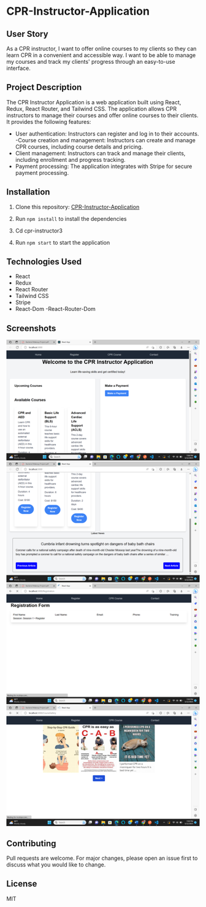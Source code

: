 # CPR-Instructor-Application

## User Story
As a CPR instructor, I want to offer online courses to my clients so they can learn CPR in a convenient and accessible way. I want to be able to manage my courses and track my clients' progress through an easy-to-use interface.

## Project Description
The CPR Instructor Application is a web application built using React, Redux, React Router, and Tailwind CSS. The application allows CPR instructors to manage their courses and offer online courses to their clients. It provides the following features:

- User authentication: Instructors can register and log in to their accounts.
-Course creation and management: Instructors can create and manage CPR courses, including course details and pricing.
- Client management: Instructors can track and manage their clients, including enrollment and progress tracking.
- Payment processing: The application integrates with Stripe for secure payment processing.


## Installation
1. Clone this repository: [CPR-Instructor-Application](https://github.com/Doylej16/CPR-Instructor-Application)

2. Run `npm install` to install the dependencies
3. Cd cpr-instructor3
3. Run `npm start` to start the application

## Technologies Used
- React
- Redux
- React Router
- Tailwind CSS
- Stripe
- React-Dom
-React-Router-Dom

## Screenshots
![Screenshot 1](./cpr-instructor3/public/screenshot1.png)
![Screenshot 2](./cpr-instructor3/public/screenshot2.png)
![Screenshot 3](./cpr-instructor3/public/screenshot3.png)
![Screenshot 4](./cpr-instructor3/public/screenshot4.png)

## Contributing
Pull requests are welcome. For major changes, please open an issue first to discuss what you would like to change.

## License
MIT
